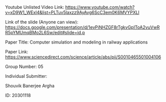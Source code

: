 Youtube Unlisted Video Link: https://www.youtube.com/watch?v=xD9W1_WExl4&list=PLTuv5laxzz9AyAvg6ScC3em0K6MVYPXLl

Link of the slide (Anyone can view): https://docs.google.com/presentation/d/1evPiNHZGF8rTgkvGpIToA2vuVwRR5pYMUmqBMo2L6Sw/edit#slide=id.p

Paper Title: Computer simulation and modeling in railway applications

Paper Link: https://www.sciencedirect.com/science/article/abs/pii/S0010465501004106

Group Number: 05

Individual Submitter:

Shouvik Banerjee Argha

ID: 20301118




